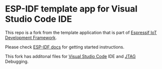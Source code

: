 ESP-IDF template app for Visual Studio Code IDE
===============================================

This repo is a fork from the template application that is part of [Espressif IoT Development Framework](https://github.com/espressif/esp-idf).

Please check [ESP-IDF docs](https://docs.espressif.com/projects/esp-idf/en/latest/get-started/index.html) for getting started instructions.

This fork has additonal files for [Visual Studio Code](https://visualstudio.microsoft.com) IDE and [JTAG](https://docs.espressif.com/projects/esp-idf/en/latest/esp32/api-guides/jtag-debugging/index.html) Debugging.



